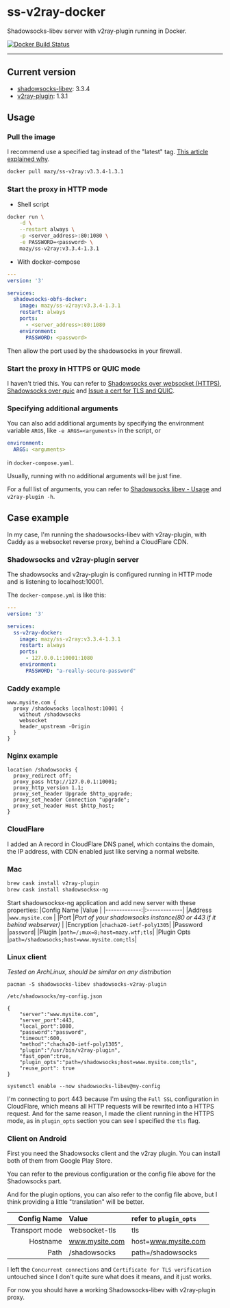 # ss-v2ray-docker

Shadowsocks-libev server with v2ray-plugin running in Docker.

[![Docker Build Status](https://img.shields.io/docker/cloud/build/mazy/ss-v2ray.svg)](https://hub.docker.com/r/mazy/ss-v2ray)

---

## Current version

+ [shadowsocks-libev](https://github.com/shadowsocks/shadowsocks-libev): 3.3.4
+ [v2ray-plugin](https://github.com/shadowsocks/v2ray-plugin): 1.3.1

## Usage

### Pull the image

I recommend use a specified tag instead of the "latest" tag. [This article explained why](https://medium.com/@mccode/the-misunderstood-docker-tag-latest-af3babfd6375).

```bash
docker pull mazy/ss-v2ray:v3.3.4-1.3.1
```

### Start the proxy in HTTP mode

+ Shell script

```bash
docker run \
    -d \
    --restart always \
    -p <server_address>:80:1080 \
    -e PASSWORD=<password> \
    mazy/ss-v2ray:v3.3.4-1.3.1
```

+ With docker-compose

```yaml
---
version: '3'

services:
  shadowsocks-obfs-docker:
    image: mazy/ss-v2ray:v3.3.4-1.3.1
    restart: always
    ports:
      - <server_address>:80:1080
    environment:
      PASSWORD: <password>
```

Then allow the port used by the shadowsocks in your firewall.

### Start the proxy in HTTPS or QUIC mode

I haven't tried this. You can refer to [Shadowsocks over websocket (HTTPS)](https://github.com/shadowsocks/v2ray-plugin#shadowsocks-over-websocket-https), [Shadowsocks over quic](https://github.com/shadowsocks/v2ray-plugin#shadowsocks-over-quic) and [Issue a cert for TLS and QUIC](https://github.com/shadowsocks/v2ray-plugin#issue-a-cert-for-tls-and-quic).

### Specifying additional arguments

You can also add additional arguments by specifying the environment variable `ARGS`, like `-e ARGS=<arguments>` in the script, or

```yaml
environment:
  ARGS: <arguments>
```

in `docker-compose.yaml`.

Usually, running with no additional arguments will be just fine.

For a full list of arguments, you can refer to [Shadowsocks libev - Usage](https://github.com/shadowsocks/shadowsocks-libev#usage) and `v2ray-plugin -h`.

## Case example

In my case, I'm running the shadowsocks-libev with v2ray-plugin, with Caddy as a websocket reverse proxy, behind a CloudFlare CDN.

### Shadowsocks and v2ray-plugin server

The shadowsocks and v2ray-plugin is configured running in HTTP mode and is listening to localhost:10001.

The `docker-compose.yml` is like this:

```yaml
---
version: '3'

services:
  ss-v2ray-docker:
    image: mazy/ss-v2ray:v3.3.4-1.3.1
    restart: always
    ports:
      - 127.0.0.1:10001:1080
    environment:
      PASSWORD: "a-really-secure-password"
```

### Caddy example

```Caddyfile
www.mysite.com {
  proxy /shadowsocks localhost:10001 {
    without /shadowsocks
    websocket
    header_upstream -Origin
  }
}
```

### Nginx example

```
location /shadowsocks {
  proxy_redirect off;
  proxy_pass http://127.0.0.1:10001;
  proxy_http_version 1.1;
  proxy_set_header Upgrade $http_upgrade;
  proxy_set_header Connection "upgrade";
  proxy_set_header Host $http_host;
}
```

### CloudFlare

I added an A record in CloudFlare DNS panel, which contains the domain, the IP address, with CDN enabled just like serving a normal website.

### Mac

```bash
brew cask install v2ray-plugin
brew cask install shadowsocksx-ng
```

Start shadowsocksx-ng application and add new server with these
properties:
|Config Name   |Value         |
|-------------:|:-------------|
|Address       |```www.mysite.com``` |
|Port          |*Port of your shadowsocks instance(80 or 443 if it behind webserver)*  |
|Encryption    |```chacha20-ietf-poly1305```|
|Password      |```password```|
|Plugin        |```path=/;mux=8;host=mazy.wtf;tls```|
|Plugin Opts   |```path=/shadowsocks;host=www.mysite.com;tls```|

### Linux client
*Tested on ArchLinux, should be similar on any distribution*

```
pacman -S shadowsocks-libev shadowsocks-v2ray-plugin
```

```/etc/shadowsocks/my-config.json```
```
{
	"server":"www.mysite.com",
	"server_port":443,
	"local_port":1080,
	"password":"password",
	"timeout":600,
	"method":"chacha20-ietf-poly1305",
	"plugin":"/usr/bin/v2ray-plugin",
	"fast_open":true,
	"plugin_opts":"path=/shadowsocks;host=www.mysite.com;tls",
	"reuse_port": true
}
```

```
systemctl enable --now shadowsocks-libev@my-config
```

I'm connecting to port 443 because I'm using the `Full SSL` configuration in CloudFlare, which means all HTTP requests will be rewrited into a HTTPS request. And for the same reason, I made the client running in the HTTPS mode, as in `plugin_opts` section you can see I specified the `tls` flag.

### Client on Android

First you need the Shadowsocks client and the v2ray plugin. You can install both of them from Google Play Store.

You can refer to the previous configuration or the config file above for the Shadowsocks part.

And for the plugin options, you can also refer to the config file above, but I think providing a little "translation" will be better.

|   Config Name|Value         |refer to `plugin_opts`    |
|-------------:|:-------------|:-------------------------|
|Transport mode|websocket-tls |tls                       |
|      Hostname|www.mysite.com|host=www.mysite.com       |
|          Path|/shadowsocks  |path=/shadowsocks         |

I left the `Concurrent connections` and `Certificate for TLS verification` untouched since I don't quite sure what does it means, and it just works.

For now you should have a working Shadowsocks-libev with v2ray-plugin proxy.
